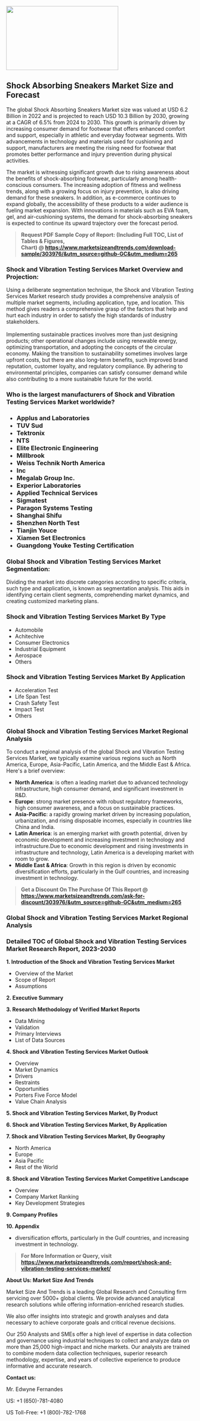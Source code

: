 <p><img class="alignnone size-medium wp-image-20088" src="https://ffe5etoiles.com/wp-content/uploads/2024/12/MST1-300x171.png" alt="" width="300" height="171" /></p><h2>Shock Absorbing Sneakers Market Size and Forecast</h2><p>The global Shock Absorbing Sneakers Market size was valued at USD 6.2 Billion in 2022 and is projected to reach USD 10.3 Billion by 2030, growing at a CAGR of 6.5% from 2024 to 2030. This growth is primarily driven by increasing consumer demand for footwear that offers enhanced comfort and support, especially in athletic and everyday footwear segments. With advancements in technology and materials used for cushioning and support, manufacturers are meeting the rising need for footwear that promotes better performance and injury prevention during physical activities.</p><p>The market is witnessing significant growth due to rising awareness about the benefits of shock-absorbing footwear, particularly among health-conscious consumers. The increasing adoption of fitness and wellness trends, along with a growing focus on injury prevention, is also driving demand for these sneakers. In addition, as e-commerce continues to expand globally, the accessibility of these products to a wider audience is fueling market expansion. With innovations in materials such as EVA foam, gel, and air-cushioning systems, the demand for shock-absorbing sneakers is expected to continue its upward trajectory over the forecast period.</p></p><blockquote id="" class=""><strong>Request PDF Sample Copy of Report: (Including Full TOC, List of Tables &amp; Figures, Chart)&nbsp;@&nbsp;<strong><a href="https://www.marketsizeandtrends.com/download-sample/303976/&utm_source=github-GC&utm_medium=265" target="_blank">https://www.marketsizeandtrends.com/download-sample/303976/&utm_source=github-GC&utm_medium=265</a></strong></strong></blockquote><h3 id="" class="">Shock and Vibration Testing Services Market&nbsp;Overview and Projection:</h3><p id="" class="">Using a deliberate segmentation technique, the Shock and Vibration Testing Services Market research study provides a comprehensive analysis of multiple market segments, including application, type, and location. This method gives readers a comprehensive grasp of the factors that help and hurt each industry in order to satisfy the high standards of industry stakeholders. <br /> <br />Implementing sustainable practices involves more than just designing products; other operational changes include using renewable energy, optimizing transportation, and adopting the concepts of the circular economy. Making the transition to sustainability sometimes involves large upfront costs, but there are also long-term benefits, such improved brand reputation, customer loyalty, and regulatory compliance. By adhering to environmental principles, companies can satisfy consumer demand while also contributing to a more sustainable future for the world.</p><h3 id="" class="">Who is the largest manufacturers of&nbsp;Shock and Vibration Testing Services Market worldwide?</h3><h3 class=""><p><ul><li>Applus and Laboratories </li><li> TUV Sud </li><li> Tektronix </li><li> NTS </li><li> Elite Electronic Engineering </li><li> Millbrook </li><li> Weiss Technik North America </li><li> Inc </li><li> Megalab Group Inc. </li><li> Experior Laboratories </li><li> Applied Technical Services </li><li> Sigmatest </li><li> Paragon Systems Testing </li><li> Shanghai Shifu </li><li> Shenzhen North Test </li><li> Tianjin Youce </li><li> Xiamen Set Electronics </li><li> Guangdong Youke Testing Certification</li></ul></p></h3><h3 id="" class="">Global&nbsp;Shock and Vibration Testing Services Market Segmentation:</h3><p id="" class="">Dividing the market into discrete categories according to specific criteria, such type and application, is known as segmentation analysis. This aids in identifying certain client segments, comprehending market dynamics, and creating customized marketing plans.</p><h3 id="" class="">Shock and Vibration Testing Services Market&nbsp;By Type</h3><p><p><ul><li>Automobile</li><li> Achitechive</li><li> Consumer Electronics</li><li> Industrial Equipment</li><li> Aerospace</li><li> Others</p></li></ul></p></p><h3 id="" class="">Shock and Vibration Testing Services Market&nbsp;By Application</h3><p class=""><p><ul><li>Acceleration Test</li><li> Life Span Test</li><li> Crash Safety Test</li><li> Impact Test</li><li> Others</li></ul></p></p><h3 id="" class="">Global Shock and Vibration Testing Services Market Regional Analysis</h3><p id="" class="">To conduct a regional analysis of the global Shock and Vibration Testing Services Market, we typically examine various regions such as North America, Europe, Asia-Pacific, Latin America, and the Middle East &amp; Africa. Here's a brief overview:</p><ul><li><strong>North America</strong>: is often a leading market due to advanced technology infrastructure, high consumer demand, and significant investment in R&amp;D.</li><li><strong>Europe</strong>: strong market presence with robust regulatory frameworks, high consumer awareness, and a focus on sustainable practices.</li><li><strong>Asia-Pacific</strong>: a rapidly growing market driven by increasing population, urbanization, and rising disposable incomes, especially in countries like China and India.</li><li><strong>Latin America</strong>: is an emerging market with growth potential, driven by economic development and increasing investment in technology and infrastructure.Due to economic development and rising investments in infrastructure and technology, Latin America is a developing market with room to grow.</li><li><strong>Middle East &amp; Africa</strong>: Growth in this region is driven by economic diversification efforts, particularly in the Gulf countries, and increasing investment in technology.</li></ul><blockquote id="" class=""><strong>Get a Discount On The Purchase Of This Report @ <strong><a href="https://www.marketsizeandtrends.com/ask-for-discount/303976/&utm_source=github-GC&utm_medium=265" target="_blank">https://www.marketsizeandtrends.com/ask-for-discount/303976/&utm_source=github-GC&utm_medium=265</a></strong></strong></blockquote><h3 id="" class="">Global Shock and Vibration Testing Services Market Regional Analysis</h3><h3 id="" class="">Detailed TOC of Global Shock and Vibration Testing Services Market Research Report, 2023-2030</h3><p id="" class=""><strong>1. Introduction of the Shock and Vibration Testing Services Market</strong></p><ul><li>Overview of the Market</li><li>Scope of Report</li><li>Assumptions</li></ul><p id="" class=""><strong>2. Executive Summary</strong></p><p id="" class=""><strong>3. Research Methodology of Verified Market Reports</strong></p><ul><li>Data Mining</li><li>Validation</li><li>Primary Interviews</li><li>List of Data Sources</li></ul><p id="" class=""><strong>4. Shock and Vibration Testing Services Market Outlook</strong></p><ul><li>Overview</li><li>Market Dynamics</li><li>Drivers</li><li>Restraints</li><li>Opportunities</li><li>Porters Five Force Model</li><li>Value Chain Analysis</li></ul><p id="" class=""><strong>5. Shock and Vibration Testing Services Market, By Product</strong></p><p id="" class=""><strong>6. Shock and Vibration Testing Services Market, By Application</strong></p><p id="" class=""><strong>7. Shock and Vibration Testing Services Market, By Geography</strong></p><ul><li>North America</li><li>Europe</li><li>Asia Pacific</li><li>Rest of the World</li></ul><p id="" class=""><strong>8. Shock and Vibration Testing Services Market Competitive Landscape</strong></p><ul><li>Overview</li><li>Company Market Ranking</li><li>Key Development Strategies</li></ul><p id="" class=""><strong>9. Company Profiles</strong></p><p id="" class=""><strong>10. Appendix</strong></p><ul><li>diversification efforts, particularly in the Gulf countries, and increasing investment in technology.</li></ul><blockquote id="" class=""><strong>For More Information or Query, visit <strong><strong><a href="https://www.marketsizeandtrends.com/report/shock-and-vibration-testing-services-market/" target="_blank">https://www.marketsizeandtrends.com/report/shock-and-vibration-testing-services-market/</a></strong></strong></strong></blockquote><p id="" class=""><strong>About Us: Market Size And Trends</strong></p><p id="" class="">Market Size And Trends is a leading Global Research and Consulting firm servicing over 5000+ global clients. We provide advanced analytical research solutions while offering information-enriched research studies.</p><p id="" class="">We also offer insights into strategic and growth analyses and data necessary to achieve corporate goals and critical revenue decisions.</p><p id="" class="">Our 250 Analysts and SMEs offer a high level of expertise in data collection and governance using industrial techniques to collect and analyze data on more than 25,000 high-impact and niche markets. Our analysts are trained to combine modern data collection techniques, superior research methodology, expertise, and years of collective experience to produce informative and accurate research.</p><p id="" class=""><strong>Contact us:</strong></p><p id="" class="">Mr. Edwyne Fernandes</p><p id="" class="">US: +1 (650)-781-4080</p><p id="" class="">US Toll-Free: +1 (800)-782-1768</p>
